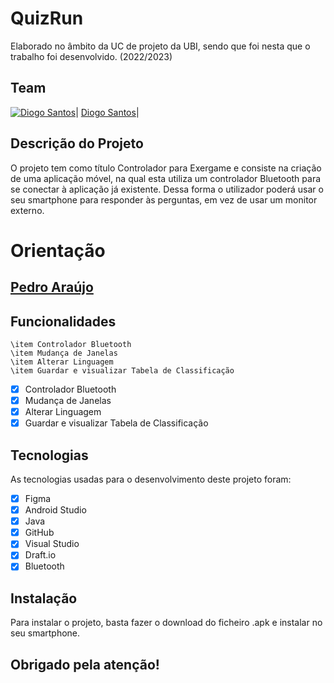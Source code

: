 # QuizRun
Elaborado no âmbito da UC de projeto da UBI, sendo que foi nesta que o trabalho foi desenvolvido. (2022/2023)

## Team
[![Diogo Santos](https://avatars.githubusercontent.com/u/96886187?s=100&v=4)](https://github.com/DidiTuga)|
[Diogo Santos](https://github.com/DidiTuga)|  

## Descrição do Projeto

O projeto tem como título Controlador para Exergame e consiste na criação de uma aplicação móvel, na qual esta utiliza um controlador Bluetooth para se conectar à aplicação já existente. Dessa forma o utilizador poderá usar o seu smartphone para responder às perguntas, em vez de usar um monitor externo. 

# Orientação
## [Pedro Araújo](https://www.ubi.pt/Pessoa/paraujo)

## Funcionalidades
    \item Controlador Bluetooth
    \item Mudança de Janelas
    \item Alterar Linguagem
    \item Guardar e visualizar Tabela de Classificação

- [x] Controlador Bluetooth
- [x] Mudança de Janelas
- [x] Alterar Linguagem
- [x] Guardar e visualizar Tabela de Classificação

## Tecnologias
As tecnologias usadas para o desenvolvimento deste projeto foram:
- [x] Figma
- [x] Android Studio
- [x] Java
- [x] GitHub
- [x] Visual Studio
- [x] Draft.io
- [x] Bluetooth

## Instalação 
Para instalar o projeto, basta fazer o download do ficheiro .apk e instalar no seu smartphone.


## Obrigado pela atenção!
